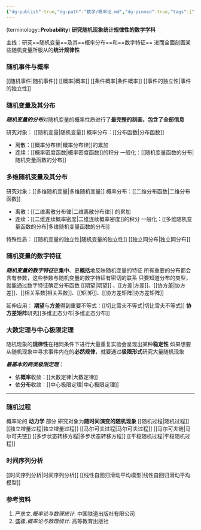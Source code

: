 ```yaml
---
{"dg-publish":true,"dg-path":"数学/概率论.md","dg-pinned":true,"tags":["Subject"],"Level":0,"permalink":"/数学/概率论/","pinned":true,"dgPassFrontmatter":true,"noteIcon":"","created":"2024-05-21T15:20:28.415+08:00","updated":"2024-09-17T11:51:50.081+08:00"}
---
```


(terminology::**Probability**)
**研究随机现象统计规律性的数学学科**

主线：研究==随机变量==及其==概率分布==和==数字特征==
进而全面刻画某些随机变量所服从的**统计规律性**

### 随机事件与概率
[[随机事件\|随机事件]]
[[概率\|概率]]
[[条件概率\|条件概率]]
[[事件的独立性\|事件的独立性]]
### 随机变量及其分布
***随机变量的分布***对随机变量的概率性质进行了**最完整的刻画，包含了全部信息**

研究对象： [[随机变量\|随机变量]]
概率分布：[[分布函数\|分布函数]]  
- 离散：[[概率分布律\|概率分布律]]的累加 
- 连续：[[概率密度函数\|概率密度函数]]的积分
一般化：[[随机变量函数的分布\|随机变量函数的分布]]
### 多维随机变量及其分布
研究对象：[[多维随机变量\|多维随机变量]]
概率分布：[[二维分布函数\|二维分布函数]]
-  离散：[[二维离散分布律\|二维离散分布律]] 的累加
- 连续：[[二维连续概率密度\|二维连续概率密度]]的积分
一般化：[[多维随机变量函数的分布\|多维随机变量函数的分布]]

特殊性质：
[[随机变量的独立性\|随机变量的独立性]]
[[独立同分布\|独立同分布]]

### 随机变量的数字特征
***随机变量的数字特征***更**集中**、更**概括**地反映随机变量的特征
所有重要的分布都会含有参数，这些参数与随机变量的数字特征有密切的联系
只要知道分布的类型，就能通过数字特征确定分布函数
[[期望\|期望]] 、[[方差\|方差]]、[[协方差\|协方差]]、[[相关系数\|相关系数]]、[[矩\|矩]]、[[协方差矩阵\|协方差矩阵]]

延伸应用：
**期望**与**方差**得到重要不等式：[[切比雪夫不等式\|切比雪夫不等式]]
**协方差矩阵**研究[[多维正态分布\|多维正态分布]]
### 大数定理与中心极限定理
随机现象的**规律性**在相同条件下进行大量重复实验会呈现出某种**稳定性**
如果想要从随机现象中寻求事件内在的**必然规律**，就要通过**极限形式**研究大量随机现象

***最基本的两类极限定理***：
- 依**概率**收敛：[[大数定律\|大数定律]] 
- 依**分布**收敛：[[中心极限定理\|中心极限定理]]   

***

### 随机过程
概率论的 **动力学** 部分
研究对象为**随时间演变的随机现象**
[[随机过程\|随机过程]]
[[独立增量过程\|独立增量过程]]
[[马尔可夫过程\|马尔可夫过程]]
[[马尔可夫链\|马尔可夫链]]
[[多步状态转移方程\|多步状态转移方程]]
[[平稳随机过程\|平稳随机过程]]

### 时间序列分析
[[时间序列分析\|时间序列分析]]
[[线性自回归滑动平均模型\|线性自回归滑动平均模型]]

### 参考资料
1. 严彦文.*概率论与数理统计*. 中国铁道出版社有限公司
2. 盛骤.*概率论与数理统计*. 高等教育出版社 



